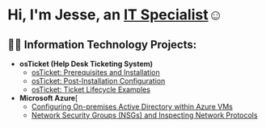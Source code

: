 <h1>Hi, I'm Jesse, an <a href="https://www.linkedin.com/in/jesse-frank-0b5a03324">IT Specialist</a>☺</h1>

<h2>👨‍💻 Information Technology Projects:</h2>

- <b>osTicket (Help Desk Ticketing System)</b>
  - [osTicket: Prerequisites and Installation](https://github.com/JesseJames2002/osticket-prereqs/tree/main)
  - [osTicket: Post-Installation Configuration](https://github.com/JesseJames2002/osticketpostinstall/tree/main)
  - [osTicket: Ticket Lifecycle Examples](https://github.com/JesseJames2002/ticket-lifecycle/tree/main)
- <b>Microsoft Azure</b>[
  - [Configuring On-premises Active Directory within Azure VMs](https://github.com/JesseJames2002/config-ad)
  - [Network Security Groups (NSGs) and Inspecting Network Protocols](https://github.com/JesseJames2002/NSP)


